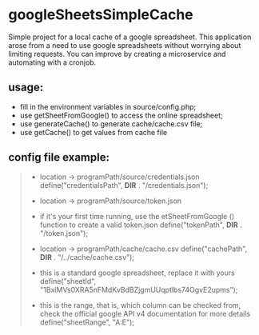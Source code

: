 # googleSheetsSimpleCache
Simple project for a local cache of a google spreadsheet.
This application arose from a need to use google spreadsheets without worrying about limiting requests.
You can improve by creating a microservice and automating with a cronjob.

## usage:
 - fill in the environment variables in source/config.php;
 - use getSheetFromGoogle() to access the online spreadsheet;
 - use generateCache() to generate cache/cache.csv file;
 - use getCache() to get values from cache file

## config file example:
>  - location -> programPath/source/credentials.json
> define("credentialsPath", __DIR__ . "/credentials.json");
> 
> - location -> programPath/source/token.json
> - if it's your first time running, use the etSheetFromGoogle () function to create a valid token.json
> define("tokenPath", __DIR__ . "/token.json");
> 
> - location -> programPath/cache/cache.csv
> define("cachePath", __DIR__ . "/../cache/cache.csv");
> 
> - this is a standard google spreadsheet, replace it with yours
> define("sheetId", "1BxiMVs0XRA5nFMdKvBdBZjgmUUqptlbs74OgvE2upms");
>
> - this is the range, that is, which column can be checked from, check the official google API v4 documentation for more details
>define("sheetRange", "A:E");